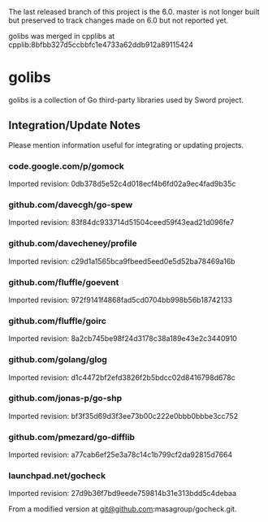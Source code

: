 The last released branch of this project is the 6.0. master is not longer built
but preserved to track changes made on 6.0 but not reported yet.

golibs was merged in cpplibs at cpplib:8bfbb327d5ccbbfc1e4733a62ddb912a89115424

# golibs

golibs is a collection of Go third-party libraries used by Sword project.

## Integration/Update Notes

Please mention information useful for integrating or updating projects.

### code.google.com/p/gomock

Imported revision: 0db378d5e52c4d018ecf4b6fd02a9ec4fad9b35c

### github.com/davecgh/go-spew

Imported revision: 83f84dc933714d51504ceed59f43ead21d096fe7

### github.com/davecheney/profile

Imported revision: c29d1a1565bca9fbeed5eed0e5d52ba78469a16b

### github.com/fluffle/goevent

Imported revision: 972f9141f4868fad5cd0704bb998b56b18742133

### github.com/fluffle/goirc

Imported revision: 8a2cb745be98f24d3178c38a189e43e2c3440910

### github.com/golang/glog

Imported revision: d1c4472bf2efd3826f2b5bdcc02d8416798d678c

### github.com/jonas-p/go-shp

Imported revision: bf3f35d69d3f3ee73b00c222e0bbb0bbbe3cc752

### github.com/pmezard/go-difflib

Imported revision: a77cab6ef25e3a78c14c1b799cf2da92815d7664

### launchpad.net/gocheck

Imported revision: 27d9b36f7bd9eede759814b31e313bdd5c4debaa

From a modified version at git@github.com:masagroup/gocheck.git.


